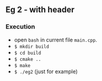## Eg 2 - with header
### Execution
* open `bash` in current file `main.cpp`.
* `$ mkdir build`
* `$ cd build`
* `$ cmake ..`
* `$ make`
* `$ ./eg2` (just for example)